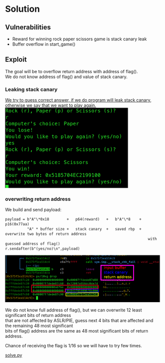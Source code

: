 # Solution

## Vulnerabilities

- Reward for winning rock paper scissors game is stack canary leak
- Buffer overflow in start_game()

## Exploit

The goal will be to overflow return address with address of flag().  
We do not know address of flag() and value of stack canary.

### Leaking stack canary

[We try to guess correct answer, if we do program will leak stack canary,  
otherwise we say that we want to play again.](https://github.com/PWrWhiteHats/BtS-2022-Challenges/blob/pwn/rock-paper-scissors/chal/pwn/rock-paper-scissors/solution/solve.py#L9-L20)  
![secret](1.png)


### overwriting return address

We build and send payload:  
```
payload = b"A"\*0x18        +   p64(reward)   +   b"A"\*8    +   p16(0x77aa)
          "A" * buffer size +   stack canary  +   saved rbp  +   overwrite two bytes of return address
                                                                 with guessed address of flag()
r.sendafter(b"(yes/no)\n",payload)
```
![stack](2.png)

We do not know full address of flag(), but we can overwrite 12 least significant bits of return address  
that are not affected by ASLR/PIE, guess next 4 bits that are affected and the remaining 48 most significant  
bits of flag() address are the same as 48 most significant bits of return address.  

Chance of receiving the flag is 1/16 so we will have to try few times.

[solve.py](solve.py)
